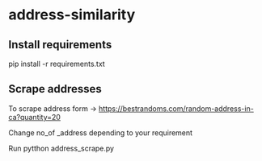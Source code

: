 # address-similarity

## Install requirements

pip install -r requirements.txt

## Scrape addresses

To scrape address form -> https://bestrandoms.com/random-address-in-ca?quantity=20

Change no_of _address depending to your requirement

Run pytthon address_scrape.py